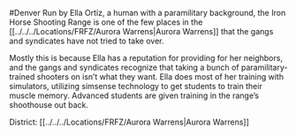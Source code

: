 #Denver 
Run by Ella Ortiz, a human with a paramilitary background, the Iron Horse Shooting Range is one of the few places in the [[../../../Locations/FRFZ/Aurora Warrens|Aurora Warrens]] that the gangs and syndicates have not tried to take over.  
  
Mostly this is because Ella has a reputation for providing for her neighbors, and the gangs and syndicates recognize that taking a bunch of paramilitary-trained shooters on isn’t what they want. Ella does most of her training with simulators, utilizing simsense technology to get students to train their muscle memory. Advanced students are given training in the range’s shoothouse out back.

District: [[../../../Locations/FRFZ/Aurora Warrens|Aurora Warrens]]
